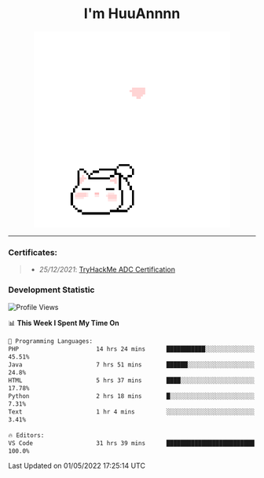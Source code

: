 <h1 align='center'>I'm HuuAnnnn</h1>
<p align="center">
 <img src="cat_intro.gif" />
</p>

___

### Certificates:
>- *25/12/2021*: [TryHackMe ADC Certification](https://tryhackme-certificates.s3-eu-west-1.amazonaws.com/THM-HKVVJOIWJA.png)


### Development Statistic

<!--START_SECTION:waka-->
![Profile Views](http://img.shields.io/badge/Profile%20Views-19-blue)

📊 **This Week I Spent My Time On** 

```text
💬 Programming Languages: 
PHP                      14 hrs 24 mins      ███████████░░░░░░░░░░░░░░   45.51% 
Java                     7 hrs 51 mins       ██████░░░░░░░░░░░░░░░░░░░   24.8% 
HTML                     5 hrs 37 mins       ████░░░░░░░░░░░░░░░░░░░░░   17.78% 
Python                   2 hrs 18 mins       █░░░░░░░░░░░░░░░░░░░░░░░░   7.31% 
Text                     1 hr 4 mins         ░░░░░░░░░░░░░░░░░░░░░░░░░   3.41%

🔥 Editors: 
VS Code                  31 hrs 39 mins      █████████████████████████   100.0%

```


 Last Updated on 01/05/2022 17:25:14 UTC
<!--END_SECTION:waka-->
